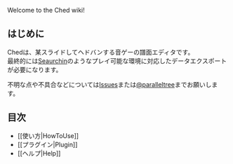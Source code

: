 Welcome to the Ched wiki!

## はじめに
Chedは、某スライドしてヘドバンする音ゲーの譜面エディタです。  
最終的には[Seaurchin](https://seaurchin.kb10uy.org)のようなプレイ可能な環境に対応したデータエクスポートが必要になります。  

不明な点や不具合などについては[Issues](https://github.com/paralleltree/Ched/issues)または[@paralleltree](https://twitter.com/paralleltree)までお願いします。  

## 目次
  * [[使い方|HowToUse]]
  * [[プラグイン|Plugin]]
  * [[ヘルプ|Help]]
